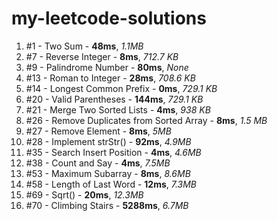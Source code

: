 # my-leetcode-solutions

1. #1 - Two Sum - **48ms**, *1.1MB*
2. #7 - Reverse Integer - **8ms**, *712.7 KB*
3. #9 - Palindrome Number - **80ms**, *None*
4. #13 - Roman to Integer - **28ms**, *708.6 KB*
5. #14 - Longest Common Prefix - **0ms**, *729.1 KB*
6. #20 - Valid Parentheses - **144ms**, *729.1 KB*
7. #21 - Merge Two Sorted Lists - **4ms**, *938 KB*
8. #26 - Remove Duplicates from Sorted Array - **8ms**, *1.5 MB*
9. #27 - Remove Element - **8ms**, *5MB*
10. #28 - Implement strStr() - **92ms**, *4.9MB*
11. #35 - Search Insert Position - **4ms**, *4.6MB*
12. #38 - Count and Say - **4ms**, *7.5MB*
13. #53 - Maximum Subarray - **8ms**, *8.6MB*
14. #58 - Length of Last Word - **12ms**, *7.3MB*
15. #69 - Sqrt() - **20ms**, *12.3MB*
16. #70 - Climbing Stairs - **5288ms**, *6.7MB*
